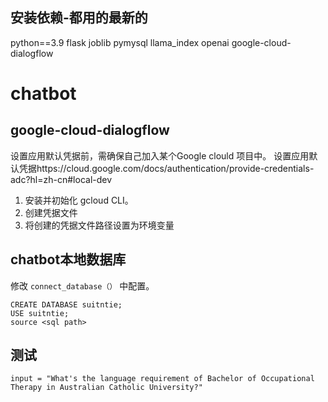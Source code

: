 ## 安装依赖-都用的最新的
python==3.9
flask
joblib
pymysql
llama_index
openai
google-cloud-dialogflow


# chatbot
## google-cloud-dialogflow
设置应用默认凭据前，需确保自己加入某个Google clould 项目中。
设置应用默认凭据https://cloud.google.com/docs/authentication/provide-credentials-adc?hl=zh-cn#local-dev
1. 安装并初始化 gcloud CLI。
2. 创建凭据文件
3. 将创建的凭据文件路径设置为环境变量

## chatbot本地数据库
修改 `connect_database（）` 中配置。

```shell
CREATE DATABASE suitntie;
USE suitntie;
source <sql path>
```

## 测试
```shell
input = "What's the language requirement of Bachelor of Occupational Therapy in Australian Catholic University?"
```

